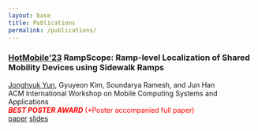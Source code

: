 ```yaml
---
layout: base
title: Publications
permalink: /publications/
---
```


<!-- ..................................................................................................................................... -->
### **[HotMobile'23](https://hotmobile.org/2023/)** **RampScope: Ramp-level Localization of Shared Mobility Devices using Sidewalk Ramps**  
<u>Jonghyuk Yun</u>, Gyuyeon Kim, Soundarya Ramesh, and Jun Han  
ACM International Workshop on Mobile Computing Systems and Applications  
<span style="color: red;"><strong><em>BEST POSTER AWARD</em></strong> (*Poster accompanied full paper)</span>  
[paper](https://dl.acm.org/doi/abs/10.1145/3572864.3580334) [slides](https://drive.google.com/file/d/1fXiNkK_Yi901q7NssSk9TylWzYm1Nvxb/view)
<!-- ..................................................................................................................................... -->
